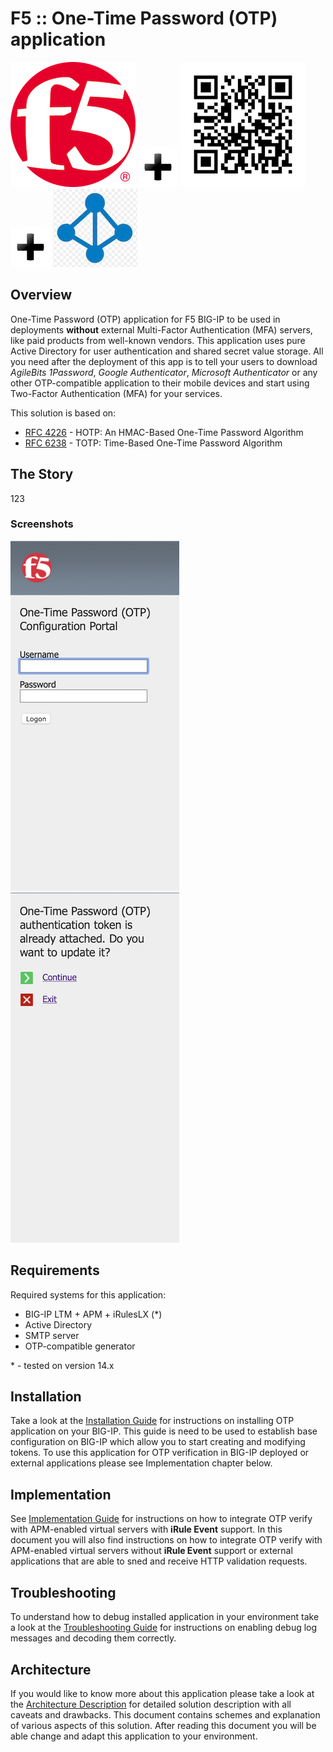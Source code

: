# F5 :: One-Time Password (OTP) application

![F5](pics/readme_f5.png) ![Plus](pics/plus.png) ![QR](pics/readme_qr.png) ![Plus](pics/plus.png) ![AD](pics/readme_ad.png)

## Overview

One-Time Password (OTP) application for F5 BIG-IP to be used in deployments **without** external Multi-Factor Authentication (MFA) servers, like paid products from well-known vendors. This application uses pure Active Directory for user authentication and shared secret value storage. All you need after the deployment of this app is to tell your users to download *AgileBits 1Password*, *Google Authenticator*, *Microsoft Authenticator* or any other OTP-compatible application to their mobile devices and start using Two-Factor Authentication (MFA) for your services.

This solution is based on:
* [RFC 4226](https://tools.ietf.org/html/rfc4226) - HOTP: An HMAC-Based One-Time Password Algorithm
* [RFC 6238](https://tools.ietf.org/html/rfc6238) - TOTP: Time-Based One-Time Password Algorithm

## The Story

123

### Screenshots

![OTP1](pics/readme_otp1.png) ![OTP2](pics/readme_otp2.png)

## Requirements

Required systems for this application:
* BIG-IP LTM + APM + iRulesLX (*)
* Active Directory
* SMTP server
* OTP-compatible generator

\* - tested on version 14.x

## Installation

Take a look at the [Installation Guide](docs/INSTALL.md) for instructions on installing OTP application on your BIG-IP. This guide is need to be used to establish base configuration on BIG-IP which allow you to start creating and modifying tokens. To use this application for OTP verification in BIG-IP deployed or external applications please see Implementation chapter below.

## Implementation

See [Implementation Guide](docs/IMPLEMENT.md) for instructions on how to integrate OTP verify with APM-enabled virtual servers with **iRule Event** support. In this document you will also find instructions on how to integrate OTP verify with APM-enabled virtual servers without **iRule Event** support or external applications that are able to sned and receive HTTP validation requests.

## Troubleshooting

To understand how to debug installed application in your environment take a look at the [Troubleshooting Guide](docs/TSHOOT.md) for instructions on enabling debug log messages and decoding them correctly.

## Architecture

If you would like to know more about this application please take a look at the [Architecture Description](docs/ARCH.md) for detailed solution description with all caveats and drawbacks. This document contains schemes and explanation of various aspects of this solution. After reading this document you will be able change and adapt this application to your environment.

